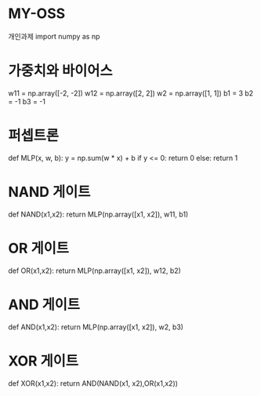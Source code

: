 # MY-OSS
개인과제 
import numpy as np

# 가중치와 바이어스
w11 = np.array([-2, -2])
w12 = np.array([2, 2])
w2 = np.array([1, 1])
b1 = 3
b2 = -1
b3 = -1

# 퍼셉트론
def MLP(x, w, b):
    y = np.sum(w * x) + b
    if y <= 0:
        return 0
    else:
        return 1

# NAND 게이트
def NAND(x1,x2):
    return MLP(np.array([x1, x2]), w11, b1)

# OR 게이트
def OR(x1,x2):
    return MLP(np.array([x1, x2]), w12, b2)

# AND 게이트
def AND(x1,x2):
    return MLP(np.array([x1, x2]), w2, b3)

# XOR 게이트
def XOR(x1,x2):
    return AND(NAND(x1, x2),OR(x1,x2))
